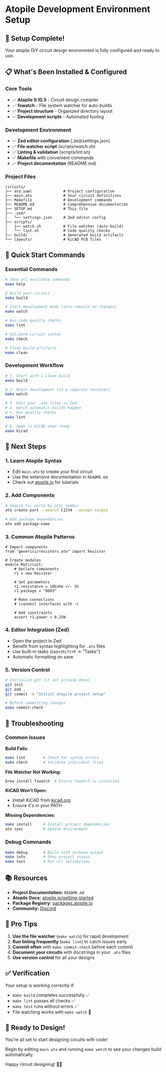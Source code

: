 # Atopile Development Environment Setup

## 🎉 Setup Complete!

Your atopile DIY circuit design environment is fully configured and ready to use.

## 📋 What's Been Installed & Configured

### Core Tools
- ✅ **Atopile 0.10.5** - Circuit design compiler
- ✅ **fswatch** - File system watcher for auto-builds
- ✅ **Project structure** - Organized directory layout
- ✅ **Development scripts** - Automated tooling

### Development Environment
- ✅ **Zed editor configuration** (.zed/settings.json)
- ✅ **File watcher script** (scripts/watch.sh)
- ✅ **Linting & validation** (scripts/lint.sh)
- ✅ **Makefile** with convenient commands
- ✅ **Project documentation** (README.md)

### Project Files
```
circuits/
├── ato.yaml              # Project configuration
├── main.ato              # Your circuit definitions
├── Makefile              # Development commands
├── README.md             # Comprehensive documentation
├── SETUP.md              # This file
├── .zed/
│   └── settings.json     # Zed editor config
├── scripts/
│   ├── watch.sh          # File watcher (auto-build)
│   └── lint.sh           # Code quality checks
├── build/                # Generated build artifacts
└── layouts/              # KiCAD PCB files
```

## 🚀 Quick Start Commands

### Essential Commands
```bash
# Show all available commands
make help

# Build your circuit
make build

# Start development mode (auto-rebuild on changes)
make watch

# Run code quality checks
make lint

# Validate circuit syntax
make check

# Clean build artifacts
make clean
```

### Development Workflow
```bash
# 1. Start with a clean build
make build

# 2. Begin development (in a separate terminal)
make watch

# 3. Edit your .ato files in Zed
# 4. Watch automatic builds happen
# 5. Run quality checks
make lint

# 6. Open in KiCAD when ready
make kicad
```

## 📝 Next Steps

### 1. Learn Atopile Syntax
- Edit `main.ato` to create your first circuit
- Use the extensive documentation in `README.md`
- Check out [atopile.io](https://atopile.io) for tutorials

### 2. Add Components
```bash
# Search for parts by LCSC number
ato create part --search C1234 --accept-single

# Add package dependencies
ato add package-name
```

### 3. Common Atopile Patterns
```ato
# Import components
from "generics/resistors.ato" import Resistor

# Create modules
module MyCircuit:
    # Declare components
    r1 = new Resistor
    
    # Set parameters
    r1.resistance = 10kohm +/- 5%
    r1.package = "0603"
    
    # Make connections
    # (connect interfaces with ~)
    
    # Add constraints
    assert r1.power < 0.25W
```

### 4. Editor Integration (Zed)
- Open the project in Zed
- Benefit from syntax highlighting for `.ato` files
- Use built-in tasks (`Cmd+Shift+P` → "Tasks")
- Automatic formatting on save

### 5. Version Control
```bash
# Initialize git (if not already done)
git init
git add .
git commit -m "Initial atopile project setup"

# Before committing changes
make commit-check
```

## 🔧 Troubleshooting

### Common Issues

**Build Fails:**
```bash
make lint        # Check for syntax errors
make check       # Validate individual files
```

**File Watcher Not Working:**
```bash
brew install fswatch  # Ensure fswatch is installed
```

**KiCAD Won't Open:**
- Install KiCAD from [kicad.org](https://www.kicad.org)
- Ensure it's in your PATH

**Missing Dependencies:**
```bash
make install     # Install project dependencies
ato sync         # Update environment
```

### Debug Commands
```bash
make debug       # Build with verbose output
make info        # Show project status
make test        # Run all validations
```

## 📚 Resources

- **Project Documentation:** `README.md`
- **Atopile Docs:** [atopile.io/getting-started](https://atopile.io/getting-started)
- **Package Registry:** [packages.atopile.io](https://packages.atopile.io)
- **Community:** [Discord](https://discord.gg/atopile)

## 🎯 Pro Tips

1. **Use the file watcher** (`make watch`) for rapid development
2. **Run linting frequently** (`make lint`) to catch issues early
3. **Commit often** with `make commit-check` before each commit
4. **Document your circuits** with docstrings in your `.ato` files
5. **Use version control** for all your designs

## ✅ Verification

Your setup is working correctly if:
- `make build` completes successfully ✅
- `make lint` passes all checks ✅
- `make test` runs without errors ✅
- File watching works with `make watch` 🎯

## 🚀 Ready to Design!

You're all set to start designing circuits with code! 

Begin by editing `main.ato` and running `make watch` to see your changes build automatically.

Happy circuit designing! 🔌✨